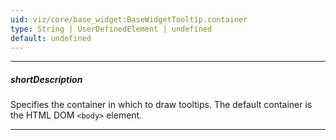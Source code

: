 ```yaml
---
uid: viz/core/base_widget:BaseWidgetTooltip.container
type: String | UserDefinedElement | undefined
default: undefined
---
```

---
##### shortDescription
Specifies the container in which to draw tooltips. The default container is the HTML DOM `<body>` element.

---
